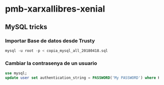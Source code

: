 # pmb-xarxallibres-xenial

## MySQL tricks

### Importar Base de datos desde Trusty

```sql
mysql -u root -p < copia_mysql_all_20180418.sql
```	

### Cambiar la contrasenya de un usuario

```sql
use mysql;
update user set authentication_string = PASSWORD('My PASSWORD') where Host = 'localhost' AND User = 'pmb_user';
```
